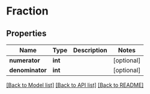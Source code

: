 # Fraction


## Properties
Name | Type | Description | Notes
------------ | ------------- | ------------- | -------------
**numerator** | **int** |  | [optional] 
**denominator** | **int** |  | [optional] 

[[Back to Model list]](../README.md#documentation-for-models) [[Back to API list]](../README.md#documentation-for-api-endpoints) [[Back to README]](../README.md)


